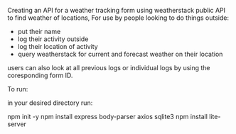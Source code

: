 Creating an API for a weather tracking form using weatherstack public API to find weather of locations, 
For use by people looking to do things outside:
- put their name
- log their activity outside
- log their location of activity
- query weatherstack for current and forecast weather on their location

users can also look at all previous logs or individual logs by using the coresponding form ID.


To run:

in your desired directory run:

npm init -y
npm install express body-parser axios sqlite3
npm install lite-server



